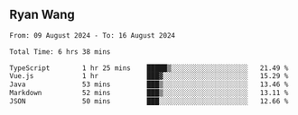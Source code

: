 ## Ryan Wang

<!--START_SECTION:waka-->

```txt
From: 09 August 2024 - To: 16 August 2024

Total Time: 6 hrs 38 mins

TypeScript        1 hr 25 mins    █████▒░░░░░░░░░░░░░░░░░░░   21.49 %
Vue.js            1 hr            ███▓░░░░░░░░░░░░░░░░░░░░░   15.29 %
Java              53 mins         ███▒░░░░░░░░░░░░░░░░░░░░░   13.46 %
Markdown          52 mins         ███▒░░░░░░░░░░░░░░░░░░░░░   13.11 %
JSON              50 mins         ███░░░░░░░░░░░░░░░░░░░░░░   12.66 %
```

<!--END_SECTION:waka-->
